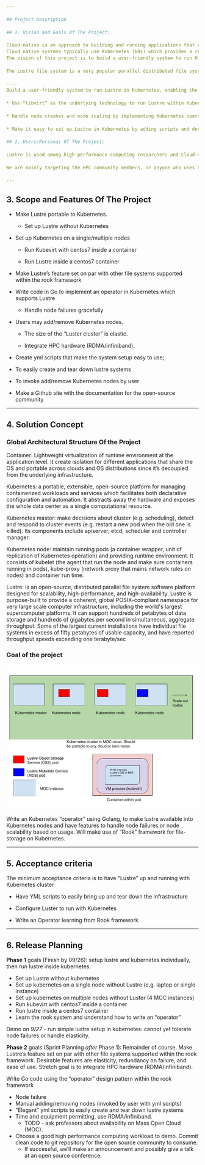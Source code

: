 ```yaml
---

## Project Description

## 1. Vision and Goals Of The Project:

Cloud-native is an approach to building and running applications that exploits the advantages of the cloud computing delivery model. Cloud-native is about how applications are created and deployed, not where. These systems are portable across different clouds. 
Cloud native systems typically use Kubernetes (k8s) which provides a reliable and scalable platform for running containerized workloads. 
The vision of this project is to build a user-friendly system to run High Performing Computing systems, such as Lustre in Kubernetes. 

The Lustre file system is a very popular parallel distributed file system used in a wide range of HPC environments, small to large, such as oil and gas, seismic processing, the movie industry, and scientific research to address a common problem they all have and that is the ever increasing large amounts of data being created and needing to be processed in a timely manner. In fact it is the most widely used file system by the world’s Top 500 HPC sites. The project would enable one of the most popular high-performance computing (HPC) file system to be portable across different cloud solutions.

----
Build a user-friendly system to run Lustre in Kubernetes, enabling the most popular high-performance computing (HPC) file system to be portable across different cloud solutions

* Use “libvirt” as the underlying technology to run Lustre within Kubernetes’ containers

* Handle node crashes and node scaling by implementing Kubernetes operators

* Make it easy to set up Lustre in Kubernetes by adding scripts and documentation

## 2. Users/Personas Of The Project:

Lustre is used among high-performance computing researchers and Cloud-native HPC will make it easier for them to use with cloud providers like AWS.

We are mainly targeting the HPC community members, or anyone who uses the Lustre file system.

---
```


## 3. Scope and Features Of The Project

* Make Lustre portable to Kubernetes.

     * Set up Lustre without Kubernetes

* Set up Kubernetes on a single/multiple nodes

    * Run Kubevirt with centos7 inside a container

    * Run Lustre inside a centos7 container

* Make Lustre’s feature set on par with other file systems supported within the rook framework

* Write code in Go to implement an operator in Kubernetes which supports Lustre

    * Handle node failures gracefully

* Users may add/remove Kubernetes nodes.

    * The size of the “Luster cluster” is elastic.

    * Integrate HPC hardware (RDMA/infiniband).

* Create yml scripts that make the system setup easy to use;

* To easily create and tear down lustre systems

* To invoke add/remove Kubernetes nodes by user

* Make a Github site with the documentation for the open-source community  

---

## 4. Solution Concept

### Global Architectural Structure Of the Project

Container: Lightweight virtualization of runtime environment at the application level. It create isolation for different applications that share the OS and portable across clouds and OS distributions since it’s decoupled from the underlying infrastructure.

Kubernetes: a portable, extensible, open-source platform for managing containerized workloads and services which facilitates both declarative configuration and automation. It abstracts away the hardware and exposes the whole data center as a single computational resource.

Kubernetes master: make decisions about cluster (e.g. scheduling), detect and respond to cluster events (e.g. restart a new pod when the old one is killed). Its components include apiserver, etcd, scheduler and controller manager.

Kubernetes node: maintain running pods (a container wrapper, unit of replication of Kubernetes operation) and providing runtime environment. It consists of kubelet (the agent that run the node and make sure containers running in pods), kube-proxy (network proxy that mains network rules on nodes) and container run time.

Lustre: is an open-source, distributed parallel file system software platform designed for scalability, high-performance, and high-availability. Lustre is purpose-built to provide a coherent, global POSIX-compliant namespace for very large scale computer infrastructure, including the world's largest supercomputer platforms. It can support hundreds of petabytes of data storage and hundreds of gigabytes per second in simultaneous, aggregate throughput. Some of the largest current installations have individual file systems in excess of fifty petabytes of usable capacity, and have reported throughput speeds exceeding one terabyte/sec

### Goal of the project

<img src="images/css6620 diagram.jpg?raw=true"/>

Write an Kubernetes “operator” using Golang, to make lustre available into Kubernetes nodes and have features to handle node failures or node scalability based on usage. Will make use of “Rook” framework for file-storage on Kubernetes.

---

## 5. Acceptance criteria

The minimum acceptance criteria is to have “Lustre” up and running with Kubernetes cluster

* Have YML scripts to easily bring up and tear down the infrastructure

* Configure Luster to run with Kubernetes

* Write an Operator learning from Rook framework

---

## 6. Release Planning

**Phase 1** goals (Finish by 09/26): setup lustre and kubernetes individually, then run lustre inside kubernetes.

- Set up Lustre without kubernetes
- Set up kubernetes on a single node without Lustre (e.g. laptop or single instance)
- Set up kubernetes on multiple nodes without Luster (4 MOC instances)
- Run kubevirt with centos7 inside a container
- Run lustre inside a centos7 container
- Learn the rook system and understand how to write an “operator”

Demo on *9/27* - run simple lustre setup in kubernetes: cannot yet tolerate node failures or handle elasticity.

**Phase 2** goals (Sprint Planning *after* Phase 1): Remainder of course. Make Lustre’s feature set on par with other file systems supported within the rook framework. Desirable features are elasticity, redundancy on failure, and ease of use. Stretch goal is to integrate HPC hardware (RDMA/infiniband).

Write Go code using the “operator” design pattern within the rook framework

- Node failure
- Manual adding/removing nodes (invoked by user with yml scripts)
- “Elegant” yml scripts to easily create and tear down lustre systems
- Time and equipment permitting, use RDMA/infiniband.
  - TODO - ask professors about availability on Mass Open Cloud (MOC).
- Choose a good high performance computing workload to demo. Commit clean code to git repository for the open source community to consume.
  - If successful, we’ll make an announcement and possibly give a talk at an open source conference.
